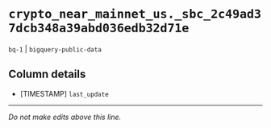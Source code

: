 # `crypto_near_mainnet_us._sbc_2c49ad37dcb348a39abd036edb32d71e`
`bq-1` | `bigquery-public-data`

## Column details
* [TIMESTAMP] `last_update`

-------------------------------------------------------------------------------
*Do not make edits above this line.*
